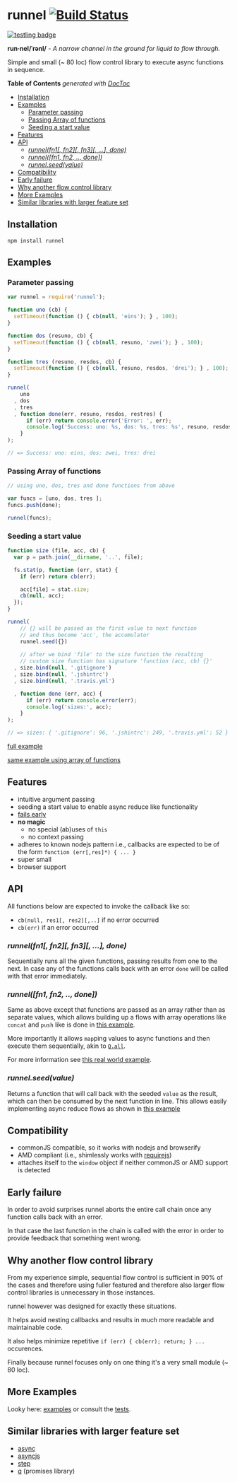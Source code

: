 # runnel [![Build Status](https://secure.travis-ci.org/thlorenz/runnel.png)](http://travis-ci.org/thlorenz/runnel)
[![testling badge](https://ci.testling.com/thlorenz/runnel.png)](https://ci.testling.com/thlorenz/runnel)

**run·nel/ˈrənl/** -  *A narrow channel in the ground for liquid to flow through.*

Simple and small (~ 80 loc) flow control library to execute async functions in sequence.

**Table of Contents**  *generated with [DocToc](http://doctoc.herokuapp.com/)*

- [Installation](#installation)
- [Examples](#examples)
  - [Parameter passing](#parameter-passing)
  - [Passing Array of functions](#passing-array-of-functions)
  - [Seeding a start value](#seeding-a-start-value)
- [Features](#features)
- [API](#api)
  - [*runnel(fn1[, fn2][, fn3][, ...], done)*](#runnelfn1-fn2-fn3--done)
  - [*runnel([fn1, fn2, .., done])*](#runnelfn1-fn2--done)
  - [*runnel.seed(value)*](#runnelseedvalue)
- [Compatibility](#compatibility)
- [Early failure](#early-failure)
- [Why another flow control library](#why-another-flow-control-library)
- [More Examples](#more-examples)
- [Similar libraries with larger feature set](#similar-libraries-with-larger-feature-set)

## Installation

    npm install runnel

## Examples

### Parameter passing

```javascript
var runnel = require('runnel');

function uno (cb) {
  setTimeout(function () { cb(null, 'eins'); } , 100);
}

function dos (resuno, cb) {
  setTimeout(function () { cb(null, resuno, 'zwei'); } , 100);
}

function tres (resuno, resdos, cb) {
  setTimeout(function () { cb(null, resuno, resdos, 'drei'); } , 100);
}

runnel(
    uno
  , dos
  , tres 
  , function done(err, resuno, resdos, restres) {
      if (err) return console.error('Error: ', err);
      console.log('Success: uno: %s, dos: %s, tres: %s', resuno, resdos, restres);
    }
);

// => Success: uno: eins, dos: zwei, tres: drei
```

### Passing Array of functions

```js
// using uno, dos, tres and done functions from above

var funcs = [uno, dos, tres ];
funcs.push(done);

runnel(funcs);
```

### Seeding a start value

```js
function size (file, acc, cb) {
  var p = path.join(__dirname, '..', file);

  fs.stat(p, function (err, stat) {
    if (err) return cb(err);

    acc[file] = stat.size;
    cb(null, acc);
  });
}

runnel(
    // {} will be passed as the first value to next function 
    // and thus become 'acc', the accumulator
    runnel.seed({})
  
    // after we bind 'file' to the size function the resulting 
    // custom size function has signature 'function (acc, cb) {}'
  , size.bind(null, '.gitignore')
  , size.bind(null, '.jshintrc')
  , size.bind(null, '.travis.yml')

  , function done (err, acc) {
      if (err) return console.error(err);
      console.log('sizes:', acc);
    }
);

// => sizes: { '.gitignore': 96, '.jshintrc': 249, '.travis.yml': 52 }
```
[full example](https://github.com/thlorenz/runnel/blob/master/examples/runnel-seed-explicit-functions.js)

[same example using array of functions](https://github.com/thlorenz/runnel/blob/master/examples/runnel-seed.js)

## Features

- intuitive argument passing
- seeding a start value to enable async reduce like functionality
- [fails early](#early-failure)
- **no magic**
  - no special (ab)uses of `this`
  - no context passing
- adheres to known nodejs pattern i.e., callbacks are expected to be of the form `function (err[,res]*) { ... }`
- super small
- browser support

## API

All functions below are expected to invoke the callback like so:
  - `cb(null, res1[, res2][,..]` if no error occurred
  - `cb(err)` if an error occurred

### *runnel(fn1[, fn2][, fn3][, ...], done)*

Sequentially runs all the given functions, passing results from one to the next. In case any of the functions calls back
with an error `done` will be called with that error immediately.

### *runnel([fn1, fn2, .., done])*

Same as above except that functions are passed as an array rather than as separate values, which allows building up a
flows with array operations like `concat` and `push` like is done in [this example](
https://github.com/thlorenz/runnel/blob/master/examples/runnel-seed.js).

More importantly it allows `map`ping values to async functions and then execute them sequentially, akin to
[`Q.all`](https://github.com/kriskowal/q#combination).

For more information see [this real world example](https://github.com/thlorenz/bromote/blob/master/index.js).

### *runnel.seed(value)*

Returns a function that will call back with the seeded `value` as the result, which can then be consumed by the next
function in line. This allows easily implementing async reduce flows as shown in [this
example](https://github.com/thlorenz/runnel#seeding-a-start-value)

## Compatibility

- commonJS compatible, so it works with nodejs and browserify
- AMD compliant (i.e., shimlessly works with [requirejs](https://github.com/jrburke/requirejs))
- attaches itself to the `window` object if neither commonJS or AMD support is detected

## Early failure

In order to avoid surprises runnel aborts the entire call chain once any function calls back with an error.

In that case the last function in the chain is called with the error in order to provide feedback that something went wrong.

## Why another flow control library

From my experience simple, sequential flow control is sufficient in 90% of the cases and therefore using fuller featured
and therefore also larger flow control libraries is unnecessary in those instances.

runnel however was designed for exactly these situations.

It helps avoid nesting callbacks and results in much more readable and maintainable code.

It also helps minimize repetitive `if (err) { cb(err); return; } ...` occurences.

Finally because runnel focuses only on one thing it's a very small module (~ 80 loc).

## More Examples

Looky here: [examples](https://github.com/thlorenz/runnel/tree/master/examples) or consult the [tests](https://github.com/thlorenz/runnel/tree/master/test).

## Similar libraries with larger feature set 

- [async](https://github.com/caolan/async)
- [asyncjs](https://github.com/fjakobs/async.js)
- [step](https://github.com/creationix/step) 
- [q](https://github.com/kriskowal/q) (promises library)
